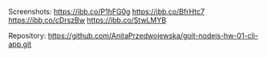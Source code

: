 Screenshots:
https://ibb.co/P1hFG0g
https://ibb.co/BfrHtc7
https://ibb.co/cDrszBw
https://ibb.co/StwLMYB

Repository:
https://github.com/AnitaPrzedwojewska/goit-nodejs-hw-01-cli-app.git